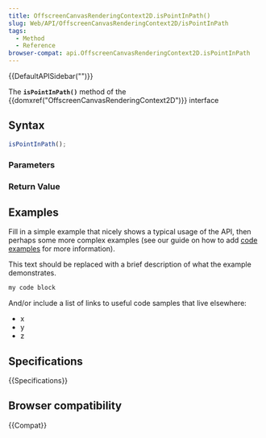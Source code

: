 ```yaml
---
title: OffscreenCanvasRenderingContext2D.isPointInPath()
slug: Web/API/OffscreenCanvasRenderingContext2D/isPointInPath
tags:
  - Method
  - Reference
browser-compat: api.OffscreenCanvasRenderingContext2D.isPointInPath
---
```

{{DefaultAPISidebar("")}}

The **`isPointInPath()`** method of the {{domxref("OffscreenCanvasRenderingContext2D")}} interface 

## Syntax

```js
isPointInPath();
```

### Parameters



### Return Value



## Examples

Fill in a simple example that nicely shows a typical usage of the API, then perhaps some more complex examples (see our guide on how to add [code examples](/en-US/docs/MDN/Contribute/Structures/Code_examples) for more information).

This text should be replaced with a brief description of what the example demonstrates.

```js
my code block
```

And/or include a list of links to useful code samples that live elsewhere:

*   x
*   y
*   z

## Specifications

{{Specifications}}

## Browser compatibility

{{Compat}}


